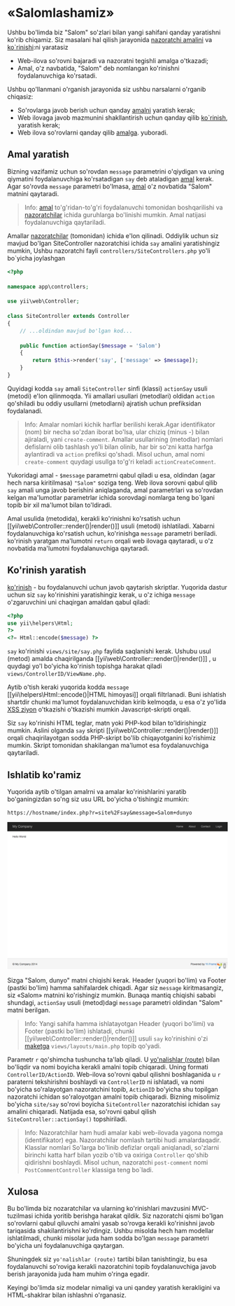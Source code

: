 «Salomlashamiz»
================

Ushbu bo'limda biz "Salom" so'zlari bilan yangi sahifani qanday yaratishni ko'rib chiqamiz. Siz masalani hal qilish jarayonida
[nazoratchi amalini](structure-controllers.md) va [ko`rinishi](structure-views.md):ni yaratasiz

* Web-ilova so'rovni bajaradi va nazoratni tegishli amalga o'tkazadi;
* Amal, o'z navbatida, "Salom" deb nomlangan ko'rinishni foydalanuvchiga ko'rsatadi.

Ushbu qo'llanmani o'rganish jarayonida siz ushbu narsalarni o'rganib chiqasiz:

* So'rovlarga javob berish uchun qanday [amalni](structure-controllers.md) yaratish kerak;
* Web ilovaga javob mazmunini shakllantirish uchun qanday qilib [ko`rinish](structure-views.md), yaratish kerak;
* Web ilova so'rovlarni qanday  qilib [amalga](structure-controllers.md). yuboradi.


Amal yaratish <span id="creating-action"></span>
------------------------------------------------


Bizning vazifamiz uchun so'rovdan `message` parametrini o'qiydigan va uning qiymatini foydalanuvchiga ko'rsatadigan `say` deb ataladigan [amal](structure-controllers.md) kerak.
Agar so'rovda `message` parametri bo'lmasa, [amal](structure-controllers.md) o'z novbatida "Salom" matnini qaytaradi.
> Info: [amal](structure-controllers.md) to'g'ridan-to'g'ri foydalanuvchi tomonidan boshqarilishi va [nazoratchilar](structure-controllers.md) ichida guruhlarga bo'linishi mumkin. Amal natijasi foydalanuvchiga qaytariladi.

Amallar [nazoratchilar](structure-controllers.md) (tomonidan) ichida e'lon qilinadi.
Oddiylik uchun siz mavjud bo'lgan SiteController nazoratchisi ichida `say` amalini yaratishingiz mumkin, Ushbu nazoratchi fayli `controllers/SiteControllers.php` yo'li bo`yicha joylashgan
```php
<?php

namespace app\controllers;

use yii\web\Controller;

class SiteController extends Controller
{
    // ...oldindan mavjud bo'lgan kod...

    public function actionSay($message = 'Salom')
    {
        return $this->render('say', ['message' => $message]);
    }
}
```

Quyidagi kodda `say` amali `SiteController` sinfi (klassi) `actionSay` usuli (metodi) e'lon qilinmoqda.
Yii amallari usullari (metodlari) oldidan `action` qo'shiladi bu oddiy usullarni (metodlarni) ajratish uchun prefiksidan foydalanadi.

> Info: Amalar nomlari kichik harflar berilishi kerak.Agar identifikator (nom) bir necha so'zdan iborat bo'lsa, ular
  chiziq (minus -) bilan ajiraladi, yani `create-comment`. Amallar usullarining (metodlar) nomlari defislarni olib tashlash yo'li bilan olinib, har bir so'zni katta harfga aylantiradi va `action` prefiksi qo'shadi.
  Misol uchun, amal nomi `create-comment` quydagi usullga to'g'ri keladi `actionCreateComment`.

Yukoridagi amal - `$message` parametrni qabul qiladi u esa, oldindan (agar hech narsa kiritilmasa) `"Salom"` soziga teng. Web ilova sorovni qabul qilib
`say` amali unga javob berishini aniqlaganda, amal parametrlari va so'rovdan kelgan ma'lumotlar parametrlar ichida sorovdagi nomlarga teng bo`lgani topib bir xil ma'lumot bilan to'ldiradi.

Amal usulida (metodida), kerakli ko'rinishni ko'rsatish uchun [[yii\web\Controller::render()|render()]] usuli (metodi) ishlatiladi. Xabarni foydalanuvchiga ko'rsatish uchun, ko'rinishga `message` parametri beriladi.
ko'rinish yaratgan ma'lumotni `return` orqali web ilovaga qaytaradi, u o'z novbatida ma'lumotni foydalanuvchiga qaytaradi.


Ko'rinish yaratish<span id="creating-view"></span>
---------------------------------------------------

[ko'rinish](structure-views.md) - bu foydalanuvchi uchun javob qaytarish skriptlar. Yuqorida dastur uchun siz `say` ko'rinishini yaratishingiz kerak, u o'z ichiga `message` o'zgaruvchini uni chaqirgan amaldan qabul qiladi:

```php
<?php
use yii\helpers\Html;
?>
<?= Html::encode($message) ?>
```

`say` ko'rinishi `views/site/say.php` faylida saqlanishi kerak. Ushubu usul (metod) amalda chaqirilganda [[yii\web\Controller::render()|render()]]
, u quydagi yo'l bo'yicha ko'rinish topishga harakat qiladi `views/ControllerID/ViewName.php`.

Aytib o'tish keraki yuqorida kodda `message` [[yii\helpers\Html::encode()|HTML himoyasi]] orqali filtrlanadi.
Buni ishlatish shartdir chunki ma'lumot foydalanuvchidan kirib kelmoqda, u esa o'z yo'lida [XSS ziyon](https://ru.wikipedia.org/wiki/%D0%9C%D0%B5%D0%B6%D1%81%D0%B0%D0%B9%D1%82%D0%BE%D0%B2%D1%8B%D0%B9_%D1%81%D0%BA%D1%80%D0%B8%D0%BF%D1%82%D0%B8%D0%BD%D0%B3)
o'tkazishi o'tkazishi mumkin Javascript-skripti orqali.

Siz `say` ko'rinishi HTML teglar, matn yoki PHP-kod bilan to'ldirishingiz mumkin. Aslini olganda `say` skripti [[yii\web\Controller::render()|render()]] orqali chaqirilayotgan sodda PHP-skript bo'lib chiqayotganini ko'rishimiz mumkin. Skript tomonidan shakilangan ma'lumot esa foydalanuvchiga qaytariladi.


Ishlatib ko'ramiz <span id="trying-it-out"></span>
--------------------------------------

Yuqorida aytib o'tilgan amalrni va amalar ko'rinishlarini yaratib bo'ganingizdan so'ng siz usu URL bo'yicha o'tishingiz mumkin:

```
https://hostname/index.php?r=site%2Fsay&message=Salom+dunyo
```

![Salom, dunyo](images/start-hello-world.png)

Sizga "Salom, dunyo" matni chiqishi kerak. Header (yuqori bo'lim) va  Footer (pastki bo'lim) hamma sahifalardek chiqadi.
Agar siz `message` kiritmasangiz, siz «Salom» matnini ko'rishingiz mumkin. Bunaqa mantiq chiqishi sababi shundagi, `actionSay` usuli (metod)dagi `message` parametri oldindan "Salom" matni berilgan.

> Info: Yangi sahifa hamma ishlatayotgan Header (yuqori bo'limi) va Footer (pastki bo'lim) ishlatadi, chunki 
  [[yii\web\Controller::render()|render()]] usuli `say` ko'rinishini o'zi [maketga](structure-views.md) `views/layouts/main.php`  topib qo'yadi.

Parametr `r` qo'shimcha tushuncha ta'lab qiladi. U [yo'nalishlar (route)](runtime-routing.md) bilan bo'liqdir va nomi boyicha kerakli amalni topib chiqaradi. Uning formati `ControllerID/ActionID`. Web-ilova so'rovni qabul qilishni boshlaganida u `r` paraterni tekshirishni boshlaydi va `ControllerID` ni ishlatadi, va nomi bo'yicha so'ralayotgan nazoratchini topib, `ActionID` bo'yicha shu topilgan nazoratchi ichidan so'raloyotgan amalni topib chiqaradi.
Bizning misolimiz bo'yicha `site/say` so'rovi boyicha `SiteController` nazoratchisi ichidan `say` amalini chiqaradi.
Natijada esa, so'rovni qabul qilish `SiteController::actionSay()` topshiriladi.

> Info: Nazoratchilar ham hudi amalar kabi web-ilovada yagona nomga (identifikator) ega.
  Nazoratchilar nomlash tartibi hudi amalardaqadir. Klasslar nomlari So'larga bo'linib defizlar orqali aniqlanadi, so'zlarni birinchi katta harf bilan yozib o'tib va oxiriga `Controller` qo'shib qidirishni boshlaydi. Misol uchun, nazoratchi `post-comment` nomi `PostCommentController` klassiga teng bo`ladi.


Xulosa <span id="summary"></span>
-----------------------------

Bu bo'limda biz nozaratchilar va ularning ko'rinishlari mavzusini MVC-tuzilmasi ichida yoritib berishga harakat qildik. Siz nazoratchi qismi bo'lgan so'rovlarni qabul qiluvchi amalni yasab so'rovga kerakli ko'rinishni javob tariqasida shakilantirishni ko'rdingiz. Ushbu misolda hech ham modellar ishlatilmadi, chunki misolar juda ham sodda bo'lgan `message` parametri bo'yicha uni foydalanuvchiga qaytargan.

Shuningdek siz `yo'nalishlar (route)` tartibi bilan tanishtingiz, bu esa foydalanuvchi so'roviga kerakli nazoratchini topib foydalanuvchiga javob berish jarayonida juda ham muhim o'ringa egadir.

Keyingi bo'limda siz modelar nimaligi va uni qandey yaratish kerakligini va HTML-shaklrar bilan ishlashni o'rganasiz.

